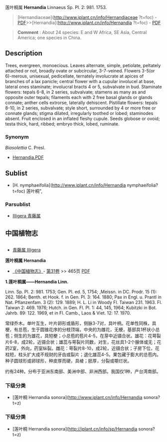 莲叶桐属 **Hernandia** Linnaeus Sp. Pl. 2: 981. 1753.

> [Hernandiaceae](http://www.iplant.cn/info/Hernandiaceae ?t=foc) - [PDF](http://iplant.cn/foc/pdf/Hernandiaceae.pdf)>>[Hernandia](http://www.iplant.cn/info/Hernandia ?t=foc) - [PDF](http://www.iplant.cn/foc/pdf/Hernandia.pdf)

> **Comment** : 
> About 24 species: E and W Africa, SE Asia, Central America; one species in China.

## Description

Trees, evergreen, monoecious. Leaves alternate, simple, petiolate, peltately attached or not, broadly ovate or subcircular, 3-7-veined. Flowers 3-5(or 6)-merous, unisexual, pedicellate, ternately involucrate at apices of branches of a lax panicle; central flower with a cupular involucel at base, lateral ones staminate; involucral bracts 4 or 5, subvalvate in bud. Staminate flowers: tepals 6-8, in 2 series, subvalvate; stamens as many as and opposite outer tepals; filaments each with 2 free basal glands or glands connate; anther cells extrorse, laterally dehiscent. Pistillate flowers: tepals 8-10, in 2 series, subvalvate; style short, surrounded by 4 or more free or connate glands; stigma dilated, irregularly toothed or lobed; staminodes absent. Fruit enclosed in an inflated fleshy cupule. Seeds globose or ovoid; testa thick, hard, ribbed; embryo thick, lobed, ruminate.

### Synonym
*Biasolettia* C. Presl.

* [Hernandia.PDF](http://iplant.cn/foc/pdf/Hernandia.pdf)

## Sublist

* [H.  nymphaeifolia](http://www.iplant.cn/info/Hernandia nymphaeifolia?t=foc) 莲叶桐",

### Parsublist

* [Illigera  青藤属](http://www.iplant.cn/info/Illigera?t=foc)

## 中国植物志

## 
* [青藤属  Illigera](http://www.iplant.cn/info/Illigera?t=z)

**莲叶桐属 Hernandia**

* [《中国植物志》](http://www.iplant.cn/frps)- [第31卷](http://www.iplant.cn/frps/vol/31) >> 465页 [PDF](http://www.iplant.cn/frps/pdf/31/465y.pdf)

**1.莲叶桐属——Hernandia Linn.**

Linn. Sp. Pl. 2: 981. 1753; Gen. Pl. ed. 5, 1754; ,Meissn. in DC. Prodr. 15 (1): 262. 1864; Benth. et Hook. f. in Gen. Pl. 3: 164. 1880; Pax in Engl. u. Prantl in Nat. Pflanzenfam. 3 (2): 129. 1889; H. L. Li in Woody Fl. Taiwan 231. 1963. Fl. Taiwan 2: 469. 1976; Hutch. in Gen. Fl. Pl. 1: 44, 145, 1964; Kubitzki in Bot. Jahrb. 89: 122. 1969, et in Fl. Camb., Laos & Viet. 12: 17. 1970.

常绿乔木。单叶互生，叶片卵形或盾形，侧脉3-7对，具叶柄。花单性同株，具梗，有总苞，生于圆锥花序的分枝顶端，中央的为雌花，无梗，基部具1杯状小总苞；侧生的为雄花，具短梗；小总苞的苞片4-5，在芽中近镊合状。雄花：花萼裂片6-8，成2轮，近镊合状；雄蕊与萼裂片同数，对生，花丝具1-2个腺体或无；花药2室，外向，药室纵裂。雌花：萼裂片8-10，成2轮，近镊合状；子房下位，花柱短，柱头扩大成不规财的牙齿或裂片；退化雄蕊4-5。果包藏于膨大的总苞内。种子圆球形或卵球形，种皮厚而硬，具棱；胚厚，分裂或嚼烂状。

约有24种。分布于亚洲东南部、美洲中部、非洲西部。我国仅1种，产台湾南部。

### 下级分类
* [莲叶桐  Hernandia sonora](http://www.iplant.cn/info/Hernandia sonora?t=z)

### 下级分类
* [莲叶桐  Hernandia sonora](http://iplant.cn/info/sp/Hernandia sonora?t=z)
